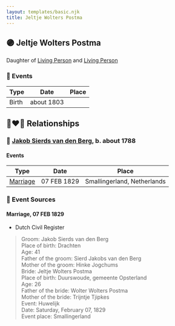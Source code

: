 ```yaml
---
layout: templates/basic.njk
title: Jeltje Wolters Postma
---
```

## 🟣 Jeltje Wolters Postma

Daughter of [Living Person](/people/2/26527652) and [Living Person](/people/7/78249927)

### 📆 Events

Type | Date | Place
------ | ------ | ------
Birth | about 1803 |

## 👩‍❤️‍👨 Relationships

### 🔵 [Jakob Sierds van den Berg](/people/7/74645149), b. about 1788

#### Events

Type | Date | Place
------ | ------ | ------
[Marriage](#event-9f312a11-7c72-4d93-b4cf-d98ddc1a232f) | 07 FEB 1829 | Smallingerland, Netherlands
### 📰 Event Sources

#### <a id="event-9f312a11-7c72-4d93-b4cf-d98ddc1a232f"></a> Marriage, 07 FEB 1829
* Dutch Civil Register
>   
  > Groom: Jakob Sierds van den Berg  
  > Place of birth: Drachten  
  > Age: 41  
  > Father of the groom: Sierd Jakobs van den Berg  
  > Mother of the groom: Hinke Jogchums  
  > Bride: Jeltje Wolters Postma  
  > Place of birth: Duurswoude, gemeente Opsterland  
  > Age: 26  
  > Father of the bride: Wolter Wolters Postma  
  > Mother of the bride: Trijntje Tjipkes  
  > Event: Huwelijk  
  > Date: Saturday, February 07, 1829  
  > Event place: Smallingerland